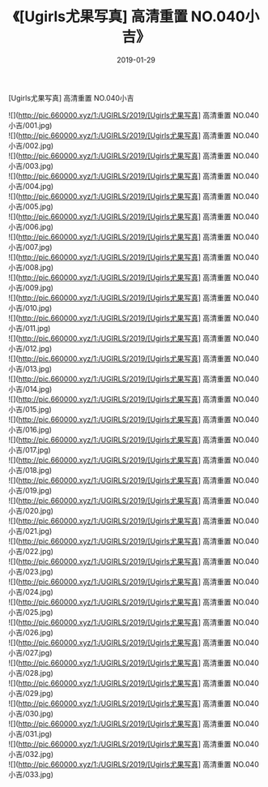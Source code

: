 ﻿---
layout: post
title:  《[Ugirls尤果写真] 高清重置 NO.040小吉》
date:   2019-01-29
img: http://pic.660000.xyz/1:/UGIRLS/2019/[Ugirls尤果写真] 高清重置 NO.040小吉/000.jpg
categories: [美女, 清纯, 唯美]
---

[Ugirls尤果写真] 高清重置 NO.040小吉

 ![](http://pic.660000.xyz/1:/UGIRLS/2019/[Ugirls尤果写真] 高清重置 NO.040小吉/001.jpg) <br>![](http://pic.660000.xyz/1:/UGIRLS/2019/[Ugirls尤果写真] 高清重置 NO.040小吉/002.jpg) <br>![](http://pic.660000.xyz/1:/UGIRLS/2019/[Ugirls尤果写真] 高清重置 NO.040小吉/003.jpg) <br>![](http://pic.660000.xyz/1:/UGIRLS/2019/[Ugirls尤果写真] 高清重置 NO.040小吉/004.jpg) <br>![](http://pic.660000.xyz/1:/UGIRLS/2019/[Ugirls尤果写真] 高清重置 NO.040小吉/005.jpg) <br>![](http://pic.660000.xyz/1:/UGIRLS/2019/[Ugirls尤果写真] 高清重置 NO.040小吉/006.jpg) <br>![](http://pic.660000.xyz/1:/UGIRLS/2019/[Ugirls尤果写真] 高清重置 NO.040小吉/007.jpg) <br>![](http://pic.660000.xyz/1:/UGIRLS/2019/[Ugirls尤果写真] 高清重置 NO.040小吉/008.jpg) <br>![](http://pic.660000.xyz/1:/UGIRLS/2019/[Ugirls尤果写真] 高清重置 NO.040小吉/009.jpg) <br>![](http://pic.660000.xyz/1:/UGIRLS/2019/[Ugirls尤果写真] 高清重置 NO.040小吉/010.jpg) <br>![](http://pic.660000.xyz/1:/UGIRLS/2019/[Ugirls尤果写真] 高清重置 NO.040小吉/011.jpg) <br>![](http://pic.660000.xyz/1:/UGIRLS/2019/[Ugirls尤果写真] 高清重置 NO.040小吉/012.jpg) <br>![](http://pic.660000.xyz/1:/UGIRLS/2019/[Ugirls尤果写真] 高清重置 NO.040小吉/013.jpg) <br>![](http://pic.660000.xyz/1:/UGIRLS/2019/[Ugirls尤果写真] 高清重置 NO.040小吉/014.jpg) <br>![](http://pic.660000.xyz/1:/UGIRLS/2019/[Ugirls尤果写真] 高清重置 NO.040小吉/015.jpg) <br>![](http://pic.660000.xyz/1:/UGIRLS/2019/[Ugirls尤果写真] 高清重置 NO.040小吉/016.jpg) <br>![](http://pic.660000.xyz/1:/UGIRLS/2019/[Ugirls尤果写真] 高清重置 NO.040小吉/017.jpg) <br>![](http://pic.660000.xyz/1:/UGIRLS/2019/[Ugirls尤果写真] 高清重置 NO.040小吉/018.jpg) <br>![](http://pic.660000.xyz/1:/UGIRLS/2019/[Ugirls尤果写真] 高清重置 NO.040小吉/019.jpg) <br>![](http://pic.660000.xyz/1:/UGIRLS/2019/[Ugirls尤果写真] 高清重置 NO.040小吉/020.jpg) <br>![](http://pic.660000.xyz/1:/UGIRLS/2019/[Ugirls尤果写真] 高清重置 NO.040小吉/021.jpg) <br>![](http://pic.660000.xyz/1:/UGIRLS/2019/[Ugirls尤果写真] 高清重置 NO.040小吉/022.jpg) <br>![](http://pic.660000.xyz/1:/UGIRLS/2019/[Ugirls尤果写真] 高清重置 NO.040小吉/023.jpg) <br>![](http://pic.660000.xyz/1:/UGIRLS/2019/[Ugirls尤果写真] 高清重置 NO.040小吉/024.jpg) <br>![](http://pic.660000.xyz/1:/UGIRLS/2019/[Ugirls尤果写真] 高清重置 NO.040小吉/025.jpg) <br>![](http://pic.660000.xyz/1:/UGIRLS/2019/[Ugirls尤果写真] 高清重置 NO.040小吉/026.jpg) <br>![](http://pic.660000.xyz/1:/UGIRLS/2019/[Ugirls尤果写真] 高清重置 NO.040小吉/027.jpg) <br>![](http://pic.660000.xyz/1:/UGIRLS/2019/[Ugirls尤果写真] 高清重置 NO.040小吉/028.jpg) <br>![](http://pic.660000.xyz/1:/UGIRLS/2019/[Ugirls尤果写真] 高清重置 NO.040小吉/029.jpg) <br>![](http://pic.660000.xyz/1:/UGIRLS/2019/[Ugirls尤果写真] 高清重置 NO.040小吉/030.jpg) <br>![](http://pic.660000.xyz/1:/UGIRLS/2019/[Ugirls尤果写真] 高清重置 NO.040小吉/031.jpg) <br>![](http://pic.660000.xyz/1:/UGIRLS/2019/[Ugirls尤果写真] 高清重置 NO.040小吉/032.jpg) <br>![](http://pic.660000.xyz/1:/UGIRLS/2019/[Ugirls尤果写真] 高清重置 NO.040小吉/033.jpg) <br>